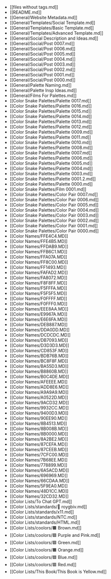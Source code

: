 - [[files without tags.md]]
- [[README.md]]
- [[General/Website Metadata.md]]
- [[General/Templates/Social Template.md]]
- [[General/Templates/Basic Template.md]]
- [[General/Templates/Advanced Template.md]]
- [[General/Social Description and Ideas.md]]
- [[General/Social/Post 0007.md]]
- [[General/Social/Post 0006.md]]
- [[General/Social/Post 0005.md]]
- [[General/Social/Post 0004.md]]
- [[General/Social/Post 0003.md]]
- [[General/Social/Post 0002.md]]
- [[General/Social/Post 0001.md]]
- [[General/Social/Post 0000.md]]
- [[General/Palette Naming.md]]
- [[General/Palette Insp Ideas.md]]
- [[General/Films For Palettes.md]]
- [[Color Snake Palettes/Palette 0017.md]]
- [[Color Snake Palettes/Palette 0016.md]]
- [[Color Snake Palettes/Palette 0015.md]]
- [[Color Snake Palettes/Palette 0014.md]]
- [[Color Snake Palettes/Palette 0013.md]]
- [[Color Snake Palettes/Palette 0012.md]]
- [[Color Snake Palettes/Palette 0009.md]]
- [[Color Snake Palettes/Palette 0011.md]]
- [[Color Snake Palettes/Palette 0010.md]]
- [[Color Snake Palettes/Palette 0008.md]]
- [[Color Snake Palettes/Palette 0007.md]]
- [[Color Snake Palettes/Palette 0006.md]]
- [[Color Snake Palettes/Palette 0005.md]]
- [[Color Snake Palettes/Palette 0004.md]]
- [[Color Snake Palettes/Palette 0003.md]]
- [[Color Snake Palettes/Palette 0001.2.md]]
- [[Color Snake Palettes/Palette 0000.md]]
- [[Color Snake Palettes/Film 0001.md]]
- [[Color Snake Palettes/Color Pair 0007.md]]
- [[Color Snake Palettes/Color Pair 0006.md]]
- [[Color Snake Palettes/Color Pair 0005.md]]
- [[Color Snake Palettes/Color Pair 0004.md]]
- [[Color Snake Palettes/Color Pair 0003.md]]
- [[Color Snake Palettes/Color Pair 0002.md]]
- [[Color Snake Palettes/Color Pair 0001.md]]
- [[Color Snake Palettes/Color Pair 0000.md]]
- [[Color Names/FFE4C4.MD]]
- [[Color Names/FFE4B5.MD]]
- [[Color Names/FFDAB9.MD]]
- [[Color Names/FFB6C1.MD]]
- [[Color Names/FFA07A.MD]]
- [[Color Names/FF8C00.MD]]
- [[Color Names/FF1493.MD]]
- [[Color Names/FAFAD2.MD]]
- [[Color Names/FA8072.MD]]
- [[Color Names/F8F8FF.MD]]
- [[Color Names/F5FFFA.MD]]
- [[Color Names/F5F5F5.MD]]
- [[Color Names/F0FFFF.MD]]
- [[Color Names/F0FFF0.MD]]
- [[Color Names/EEE8AA.MD]]
- [[Color Names/E9967A.MD]]
- [[Color Names/E6E6FA.MD]]
- [[Color Names/DEB887.MD]]
- [[Color Names/DDA0DD.MD]]
- [[Color Names/DCDCDC.MD]]
- [[Color Names/DB7093.MD]]
- [[Color Names/D3D3D3.MD]]
- [[Color Names/CD853F.MD]]
- [[Color Names/BDB76B.MD]]
- [[Color Names/BC8F8F.MD]]
- [[Color Names/BA55D3.MD]]
- [[Color Names/B8860B.MD]]
- [[Color Names/B0C4DE.MD]]
- [[Color Names/AFEEEE.MD]]
- [[Color Names/ADD8E6.MD]]
- [[Color Names/A9A9A9.MD]]
- [[Color Names/A0522D.MD]]
- [[Color Names/9ACD32.MD]]
- [[Color Names/9932CC.MD]]
- [[Color Names/9400D3.MD]]
- [[Color Names/90EE90.MD]]
- [[Color Names/8B4513.MD]]
- [[Color Names/8B008B.MD]]
- [[Color Names/8B0000.MD]]
- [[Color Names/8A2BE2.MD]]
- [[Color Names/87CEFA.MD]]
- [[Color Names/87CEEB.MD]]
- [[Color Names/7CFC00.MD]]
- [[Color Names/7B68EE.MD]]
- [[Color Names/778899.MD]]
- [[Color Names/6A5ACD.MD]]
- [[Color Names/696969.MD]]
- [[Color Names/66CDAA.MD]]
- [[Color Names/5F9EA0.MD]]
- [[Color Names/48D1CC.MD]]
- [[Color Names/32CD32.MD]]
- [[Color Lists/To Chat GPT.md]]
- [[Color Lists/standards/🌈 roygbiv.md]]
- [[Color Lists/standards/x11.md]]
- [[Color Lists/standards/NTC.md]]
- [[Color Lists/standards/HTML.md]]
- [[Color Lists/coolors/🟫 Brown.md]]
- [[Color Lists/coolors/🟪 Purple and Pink.md]]
- [[Color Lists/coolors/🟩 Green.md]]
- [[Color Lists/coolors/🟧 Orange.md]]
- [[Color Lists/coolors/🟦 Blue.md]]
- [[Color Lists/coolors/🟥 Red.md]]
- [[Color Lists/This Book/This Book is Yellow.md]]
